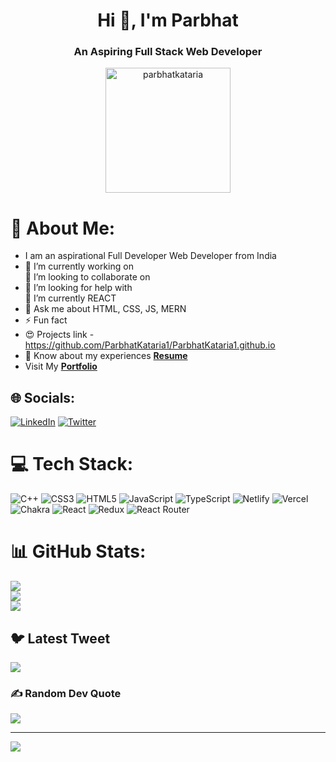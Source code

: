 <h1 align="center">Hi 👋, I'm Parbhat</h1>
<h3 align="center">An Aspiring Full Stack Web Developer</h3>

<p align="center"> <img width="200px" src="https://camo.githubusercontent.com/40165a147c3dcea0fa1db780bb533fc5f98546ccfb9d5d05ddb2f429277f5348/68747470733a2f2f616e616c7974696373696e6469616d61672e636f6d2f77702d636f6e74656e742f75706c6f6164732f323031382f31322f646576656c6f7065722d6472696262626c652e676966" alt="parbhatkataria" /> </p>



# 💫 About Me:
- I am an aspirational Full Developer Web Developer from India
- 🔭 I’m currently working on<br>👯 I’m looking to collaborate on
- 🤝 I’m looking for help with<br>🌱 I’m currently REACT
- 💬 Ask me about HTML, CSS, JS, MERN
- ⚡ Fun fact
- 😍 Projects link - https://github.com/ParbhatKataria1/ParbhatKataria1.github.io<br>
- 📄 Know about my experiences **[Resume](https://drive.google.com/file/d/1h1lan92QxkqGlsHdt9_KQ5UWXqLiyaer/view?usp=share_link)**
- Visit My **[Portfolio](https://github.com/ParbhatKataria1/ParbhatKataria1.github.io)**


## 🌐 Socials:
[![LinkedIn](https://img.shields.io/badge/LinkedIn-%230077B5.svg?logo=linkedin&logoColor=white)](https://linkedin.com/in/parbhat004) [![Twitter](https://img.shields.io/badge/Twitter-%231DA1F2.svg?logo=Twitter&logoColor=white)](https://twitter.com/prabhaat4) 

# 💻 Tech Stack:
![C++](https://img.shields.io/badge/c++-%2300599C.svg?style=for-the-badge&logo=c%2B%2B&logoColor=white) ![CSS3](https://img.shields.io/badge/css3-%231572B6.svg?style=for-the-badge&logo=css3&logoColor=white) ![HTML5](https://img.shields.io/badge/html5-%23E34F26.svg?style=for-the-badge&logo=html5&logoColor=white) ![JavaScript](https://img.shields.io/badge/javascript-%23323330.svg?style=for-the-badge&logo=javascript&logoColor=%23F7DF1E) ![TypeScript](https://img.shields.io/badge/typescript-%23007ACC.svg?style=for-the-badge&logo=typescript&logoColor=white) ![Netlify](https://img.shields.io/badge/netlify-%23000000.svg?style=for-the-badge&logo=netlify&logoColor=#00C7B7) ![Vercel](https://img.shields.io/badge/vercel-%23000000.svg?style=for-the-badge&logo=vercel&logoColor=white) ![Chakra](https://img.shields.io/badge/chakra-%234ED1C5.svg?style=for-the-badge&logo=chakraui&logoColor=white) ![React](https://img.shields.io/badge/react-%2320232a.svg?style=for-the-badge&logo=react&logoColor=%2361DAFB) ![Redux](https://img.shields.io/badge/redux-%23593d88.svg?style=for-the-badge&logo=redux&logoColor=white) ![React Router](https://img.shields.io/badge/React_Router-CA4245?style=for-the-badge&logo=react-router&logoColor=white)
# 📊 GitHub Stats:
![](https://github-readme-stats.vercel.app/api?username=ParbhatKataria1&theme=radical&hide_border=false&include_all_commits=true&count_private=false)<br/>
![](https://github-readme-streak-stats.herokuapp.com/?user=ParbhatKataria1&theme=radical&hide_border=false)<br/>
![](https://github-readme-stats.vercel.app/api/top-langs/?username=ParbhatKataria1&theme=radical&hide_border=false&include_all_commits=true&count_private=false&layout=compact)

## 🐦 Latest Tweet
[![](https://gtce.itsvg.in/api?username=prabhaat4)](https://github.com/VishwaGauravIn/github-twitter-card-embed)

### ✍️ Random Dev Quote
![](https://quotes-github-readme.vercel.app/api?type=horizontal&theme=radical)

---
[![](https://visitcount.itsvg.in/api?id=ParbhatKataria1&icon=0&color=0)](https://visitcount.itsvg.in)

<!-- Proudly created with GPRM ( https://gprm.itsvg.in ) -->
